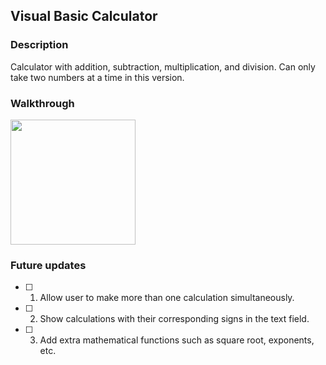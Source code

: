 ## Visual Basic Calculator
### Description
Calculator with addition, subtraction, multiplication, and division. Can only take two numbers at a time in this version.
### Walkthrough
<img src="https://i.imgur.com/MayUGBN.gif" width=200><br>
### Future updates
- [ ] 1. Allow user to make more than one calculation simultaneously.
- [ ] 2. Show calculations with their corresponding signs in the text field.
- [ ] 3. Add extra mathematical functions such as square root, exponents, etc.



